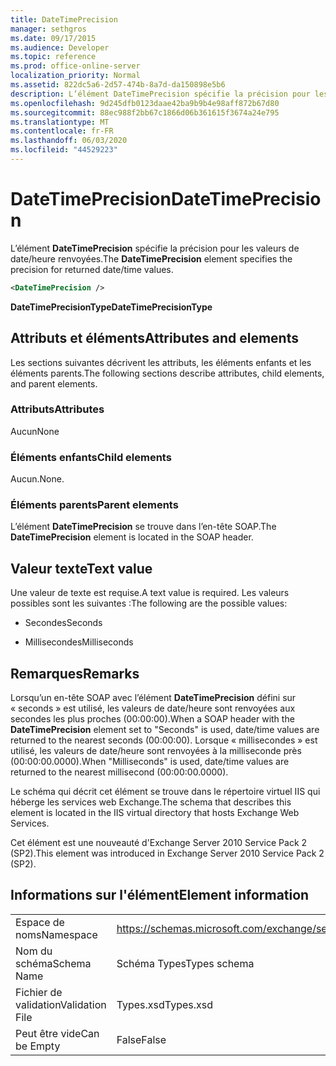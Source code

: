```yaml
---
title: DateTimePrecision
manager: sethgros
ms.date: 09/17/2015
ms.audience: Developer
ms.topic: reference
ms.prod: office-online-server
localization_priority: Normal
ms.assetid: 822dc5a6-2d57-474b-8a7d-da150898e5b6
description: L’élément DateTimePrecision spécifie la précision pour les valeurs de date/heure renvoyées.
ms.openlocfilehash: 9d245dfb0123daae42ba9b9b4e98aff872b67d80
ms.sourcegitcommit: 88ec988f2bb67c1866d06b361615f3674a24e795
ms.translationtype: MT
ms.contentlocale: fr-FR
ms.lasthandoff: 06/03/2020
ms.locfileid: "44529223"
---
```

# <a name="datetimeprecision"></a><span data-ttu-id="6268e-103">DateTimePrecision</span><span class="sxs-lookup"><span data-stu-id="6268e-103">DateTimePrecision</span></span>

<span data-ttu-id="6268e-104">L’élément **DateTimePrecision** spécifie la précision pour les valeurs de date/heure renvoyées.</span><span class="sxs-lookup"><span data-stu-id="6268e-104">The **DateTimePrecision** element specifies the precision for returned date/time values.</span></span> 
  
```XML
<DateTimePrecision />
```

<span data-ttu-id="6268e-105">**DateTimePrecisionType**</span><span class="sxs-lookup"><span data-stu-id="6268e-105">**DateTimePrecisionType**</span></span>

## <a name="attributes-and-elements"></a><span data-ttu-id="6268e-106">Attributs et éléments</span><span class="sxs-lookup"><span data-stu-id="6268e-106">Attributes and elements</span></span>

<span data-ttu-id="6268e-107">Les sections suivantes décrivent les attributs, les éléments enfants et les éléments parents.</span><span class="sxs-lookup"><span data-stu-id="6268e-107">The following sections describe attributes, child elements, and parent elements.</span></span>
  
### <a name="attributes"></a><span data-ttu-id="6268e-108">Attributs</span><span class="sxs-lookup"><span data-stu-id="6268e-108">Attributes</span></span>

<span data-ttu-id="6268e-109">Aucun</span><span class="sxs-lookup"><span data-stu-id="6268e-109">None</span></span>
  
### <a name="child-elements"></a><span data-ttu-id="6268e-110">Éléments enfants</span><span class="sxs-lookup"><span data-stu-id="6268e-110">Child elements</span></span>

<span data-ttu-id="6268e-111">Aucun.</span><span class="sxs-lookup"><span data-stu-id="6268e-111">None.</span></span>
  
### <a name="parent-elements"></a><span data-ttu-id="6268e-112">Éléments parents</span><span class="sxs-lookup"><span data-stu-id="6268e-112">Parent elements</span></span>

<span data-ttu-id="6268e-113">L’élément **DateTimePrecision** se trouve dans l’en-tête SOAP.</span><span class="sxs-lookup"><span data-stu-id="6268e-113">The **DateTimePrecision** element is located in the SOAP header.</span></span> 
  
## <a name="text-value"></a><span data-ttu-id="6268e-114">Valeur texte</span><span class="sxs-lookup"><span data-stu-id="6268e-114">Text value</span></span>

<span data-ttu-id="6268e-115">Une valeur de texte est requise.</span><span class="sxs-lookup"><span data-stu-id="6268e-115">A text value is required.</span></span> <span data-ttu-id="6268e-116">Les valeurs possibles sont les suivantes :</span><span class="sxs-lookup"><span data-stu-id="6268e-116">The following are the possible values:</span></span>
  
- <span data-ttu-id="6268e-117">Secondes</span><span class="sxs-lookup"><span data-stu-id="6268e-117">Seconds</span></span>
    
- <span data-ttu-id="6268e-118">Millisecondes</span><span class="sxs-lookup"><span data-stu-id="6268e-118">Milliseconds</span></span>
    
## <a name="remarks"></a><span data-ttu-id="6268e-119">Remarques</span><span class="sxs-lookup"><span data-stu-id="6268e-119">Remarks</span></span>

<span data-ttu-id="6268e-120">Lorsqu’un en-tête SOAP avec l’élément **DateTimePrecision** défini sur « seconds » est utilisé, les valeurs de date/heure sont renvoyées aux secondes les plus proches (00:00:00).</span><span class="sxs-lookup"><span data-stu-id="6268e-120">When a SOAP header with the **DateTimePrecision** element set to "Seconds" is used, date/time values are returned to the nearest seconds (00:00:00).</span></span> <span data-ttu-id="6268e-121">Lorsque « millisecondes » est utilisé, les valeurs de date/heure sont renvoyées à la milliseconde près (00:00:00.0000).</span><span class="sxs-lookup"><span data-stu-id="6268e-121">When "Milliseconds" is used, date/time values are returned to the nearest millisecond (00:00:00.0000).</span></span> 
  
<span data-ttu-id="6268e-122">Le schéma qui décrit cet élément se trouve dans le répertoire virtuel IIS qui héberge les services web Exchange.</span><span class="sxs-lookup"><span data-stu-id="6268e-122">The schema that describes this element is located in the IIS virtual directory that hosts Exchange Web Services.</span></span>
  
<span data-ttu-id="6268e-123">Cet élément est une nouveauté d'Exchange Server 2010 Service Pack 2 (SP2).</span><span class="sxs-lookup"><span data-stu-id="6268e-123">This element was introduced in Exchange Server 2010 Service Pack 2 (SP2).</span></span>
  
## <a name="element-information"></a><span data-ttu-id="6268e-124">Informations sur l'élément</span><span class="sxs-lookup"><span data-stu-id="6268e-124">Element information</span></span>

|||
|:-----|:-----|
|<span data-ttu-id="6268e-125">Espace de noms</span><span class="sxs-lookup"><span data-stu-id="6268e-125">Namespace</span></span>  <br/> |https://schemas.microsoft.com/exchange/services/2006/types  <br/> |
|<span data-ttu-id="6268e-126">Nom du schéma</span><span class="sxs-lookup"><span data-stu-id="6268e-126">Schema Name</span></span>  <br/> |<span data-ttu-id="6268e-127">Schéma Types</span><span class="sxs-lookup"><span data-stu-id="6268e-127">Types schema</span></span>  <br/> |
|<span data-ttu-id="6268e-128">Fichier de validation</span><span class="sxs-lookup"><span data-stu-id="6268e-128">Validation File</span></span>  <br/> |<span data-ttu-id="6268e-129">Types.xsd</span><span class="sxs-lookup"><span data-stu-id="6268e-129">Types.xsd</span></span>  <br/> |
|<span data-ttu-id="6268e-130">Peut être vide</span><span class="sxs-lookup"><span data-stu-id="6268e-130">Can be Empty</span></span>  <br/> |<span data-ttu-id="6268e-131">False</span><span class="sxs-lookup"><span data-stu-id="6268e-131">False</span></span>  <br/> |
   

